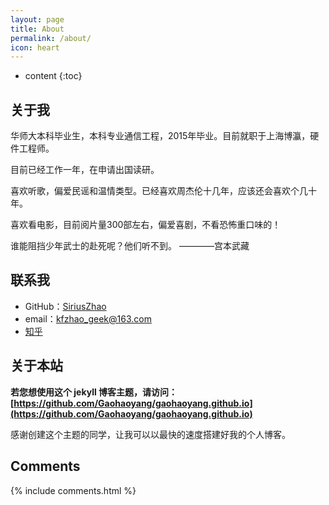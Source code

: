 ```yaml
---
layout: page
title: About
permalink: /about/
icon: heart
---
```


* content
{:toc}

## 关于我

华师大本科毕业生，本科专业通信工程，2015年毕业。目前就职于上海博瀛，硬件工程师。

目前已经工作一年，在申请出国读研。

喜欢听歌，偏爱民谣和温情类型。已经喜欢周杰伦十几年，应该还会喜欢个几十年。

喜欢看电影，目前阅片量300部左右，偏爱喜剧，不看恐怖重口味的！


谁能阻挡少年武士的赴死呢？他们听不到。
						————宫本武藏



## 联系我

* GitHub：[SiriusZhao](https://github.com/SiriusZhao)
* email：kfzhao_geek@163.com
* [知乎](https://www.zhihu.com/people/zhao-kai-fei-9)


## 关于本站

**若您想使用这个 jekyll 博客主题，请访问：[https://github.com/Gaohaoyang/gaohaoyang.github.io](https://github.com/Gaohaoyang/gaohaoyang.github.io)**

感谢创建这个主题的同学，让我可以以最快的速度搭建好我的个人博客。

## Comments

{% include comments.html %}
